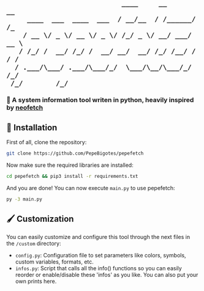 <h2>

```
                            ____     __       __  
     ____  ___  ____  ___  / __/__  / /______/ /_ 
    / __ \/ _ \/ __ \/ _ \/ /_/ _ \/ __/ ___/ __ \
   / /_/ /  __/ /_/ /  __/ __/  __/ /_/ /__/ / / /
  / .___/\___/ .___/\___/_/  \___/\__/\___/_/ /_/ 
 /_/        /_/                                   
```

</h2>

### 📜 A system information tool writen in python, heavily inspired by [neofetch](https://github.com/dylanaraps/neofetch)  

## 🔧 Installation

First of all, clone the repository:  

```bash
git clone https://github.com/PepeBigotes/pepefetch
```

Now make sure the required libraries are installed:  

```bash
cd pepefetch && pip3 install -r requirements.txt
```

And you are done! You can now execute `main.py` to use pepefetch:  

```bash
py -3 main.py
```

## 🖌 Customization

You can easily customize and configure this tool through the next files in the `/custom` directory:

- `config.py`: Configuration file to set parameters like colors, symbols, custom variables, formats, etc.  
- `infos.py`: Script that calls all the info() functions so you can easily reorder or enable/disable these 'infos' as you like. You can also put your own prints here.  
